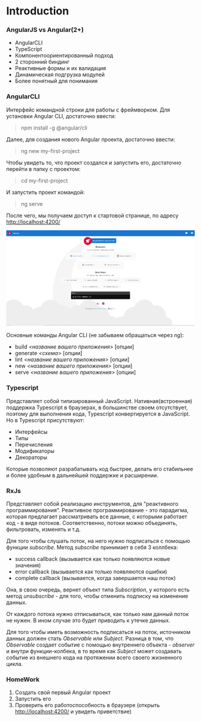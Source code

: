 Introduction
============

### AngularJS vs Angular(2+)

* AngularCLI
* TypeScript
* Компонентоориентированный подход
* 2 сторонний биндинг
* Реактивные формы и их валидация
* Динамическая подгрузка модулей
* Более понятный для понимания

### AngularCLI

Интерфейс командной строки для работы с фреймворком. Для установки Angular CLI, достаточно ввести: 
> npm install -g @angular/cli

Далее, для создания нового Angular проекта, достаточно ввести: 
> ng new my-first-project

Чтобы увидеть то, что проект создался и запустить его, достаточно перейти в папку с проектом: 
> cd my-first-project

И запустить проект командой:
> ng serve

После чего, мы получаем доступ к стартовой странице, по адресу [http://localhost:4200/](http://localhost:4200/)

![Angular Welcome Page](./assets/img/AngularWelcomeScreen.png)


Основные команды Angular CLI (не забываем обращаться через *ng*):
* build *<название вашего приложения>* [опции]
* generate *<схема>* [опции]
* lint *<название вашего приложения>* [опции]
* new *<название вашего приложения>* [опции]
* serve *<название вашего приложения>* [опции]

### Typescript

Представляет собой типизированный JavaScript. Нативная(встроенная) поддержка Typescript в браузерах,
в большинстве своем отсутствует, поэтому для выполнения кода, Typescript конвертируется в JavaScript.
Но в Typescript присутствуют:

* Интерфейсы
* Типы
* Перечисления
* Модификаторы
* Декораторы

Которые позволяют разрабатывать код быстрее, делать его стабильнее и более удобным в дальнейшей поддержке и расширении.

### RxJs

Представляет собой реализацию инструментов, для "реактивного программирования".
Реактивное программирование - это парадигма, которая предлагает рассматривать все данные,
с которыми работает код - в виде потоков. Соответственно, потоки можно объединять, фильтровать, изменять и т.д.

Для того чтобы слушать поток, на него нужно подписаться с помощью функции *subscribe*. Метод *subscribe* принимает в себя 3 коллбека:
* success callback (вызывается как только появляются новые значения)
* error callback (вызывается как только появляются ошибки)
* complete callback (вызывается, когда завершается наш поток)

Она, в свою очередь, вернет объект типа *Subscription*, у которого есть метод *unsubscribe* - для того, чтобы отменить подписку на изменение данных.

От каждого потока нужно отписываться, как только нам данный поток не нужен. В ином случае это будет приводить к утечке данных.

Для того чтобы иметь возможность подписаться на поток, источником данных должен стать *Observable* или *Subject*.
Разница в том, что *Observable* создает событие с помощью внутреннего объекта - *observer* и внутри функции-колбека,
в то время как *Subject* может создавать событие из внешнего кода на протяжении всего своего жизненного цикла.

### HomeWork

1) Создать свой первый Angular проект 
2) Запустить его
3) Проверить его работоспособность в браузере (открыть [http://localhost:4200/](http://localhost:4200/) и увидеть приветствие)

